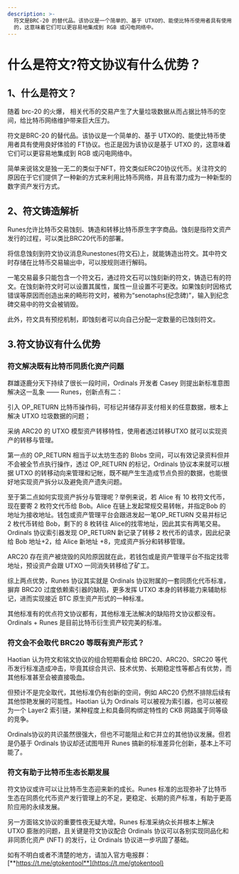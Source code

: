 ```yaml
---
description: >-
  符文是BRC-20 的替代品。该协议是一个简单的、基于 UTXO的、能使比特币使用者具有使用良好体验的 FT协议。也正是因为该协议是基于 UTXO
  的，这意味着它们可以更容易地集成到 RGB 或闪电网络中。
---
```


# 什么是符文?符文协议有什么优势？

## 1、什么是符文？

随着 brc-20 的火爆， 相关代币的交易产生了大量垃圾数据从而占据比特币的空间，给比特币网络维护带来巨大压力。

符文是BRC-20 的替代品。该协议是一个简单的、基于 UTXO的、能使比特币使用者具有使用良好体验的 FT协议。也正是因为该协议是基于 UTXO 的，这意味着它们可以更容易地集成到 RGB 或闪电网络中。

简单来说铭文是独一无二的类似于NFT，符文类似ERC20协议代币。关注符文的原因在于它们提供了一种新的方式来利用比特币网络，并且有潜力成为一种新型的数字资产发行方式。

## 2、符文铸造解析

Runes允许比特币交易蚀刻、铸造和转移比特币原生字字商品。蚀刻是指符文资产发行的过程，可以类比BRC20代币的部署。

将信息蚀刻到符文协议消息Runestones(符文石)上，就能铸造出符文。其中符文时存储在比特币交易输出中，可以按规则进行解码。

一笔交易最多只能包含一个符文石，通过符文石可以蚀刻新的符文，铸造已有的符文。在蚀刻新符文时可以设置其属性，属性一旦设置不可更改。如果蚀刻时因格式错误等原因而创造出来的畸形符文时，被称为“senotaphs(纪念碑)”，输入到纪念碑交易中的符文会被销毁。

此外，符文具有预挖机制，即蚀刻者可以向自己分配一定数量的已蚀刻符文。

## 3.符文协议有什么优势

### 符文解决既有比特币同质化资产问题

群雄逐鹿分天下持续了很长一段时间，Ordinals 开发者 Casey 则提出新标准意图解决这一乱象 —— Runes，创新点有二：

引入 OP\_RETURN 比特币操作码，可标记并储存非支付相关的任意数据，根本上解决 UTXO 垃圾数据的问题；

采纳 ARC20 的 UTXO 模型资产转移特性，使用者透过转移UTXO 就可以实现资产的转移与管理。

第一点的 OP\_RETURN 相当于以太坊生态的 Blobs 空间，可以有效记录资料但并不会被全节点执行操作，透过 OP\_RETURN 的标记，Ordinals 协议本来就可以根据 UTXO 的转移动向来管理和记帐，既不糊产生生造成节点负担的数据，也能很好地实现资产拆分以及避免资产遗失问题。

至于第二点如何实现资产拆分与管理呢？举例来说，若 Alice 有 10 枚符文代币，现在要寄 2 枚符文代币给 Bob。Alice 在链上发起常规交易转帐，并指定Bob 的地址为接收地址。钱包或资产管理平台会跟进发起一笔OP\_RETURN 交易并标记 2 枚代币转给 Bob，剩下的 8 枚转往 Alice的找零地址，因此其实有两笔交易。Ordinals 协议索引器发现 OP\_RETURN 新记录了转移 2 枚代币的请求，因此纪录给 Bob 地址+2，给 Alice 新地址 +8，完成资产拆分和转移管理。

ARC20 存在资产被烧毁的风险原因就在此，若钱包或是资产管理平台不指定找零地址，预设资产会跟 UTXO 一同消失转移给了矿工。

综上两点优势，Runes 协议其实就是 Ordinals 协议附属的一套同质化代币标准，摒弃 BRC20 过度依赖索引器的缺陷，更多发挥 UTXO 本身的转移能力来辅助标记，进而实现接近 BTC 原生资产形式的一种标准。

其他标准有的优点符文协议都有，其他标准无法解决的缺陷符文协议都没有。Ordinals + Runes 是目前比特币衍生资产较完美的标准。

### 符文会不会取代 BRC20 等既有资产形式？

Haotian 认为符文和铭文协议的组合短期看会给 BRC20、ARC20、SRC20 等代币发行标准造成冲击，毕竟其综合共识、技术优势、长期稳定性等都占有优势，而其他标准甚至会被直接吸血。

但预计不是完全取代，其他标准仍有创新的空间，例如 ARC20 仍然不排除后续有其他惊艳发展的可能性。Haotian 认为 Ordinals 可以被视为索引器，也可以被视为一个 Layer2 索引链，某种程度上和具备同构绑定特性的 CKB 网路属于同等级的竞争。

Ordinals协议的共识虽然很强大，但也不可能阻止和它并立的其他协议发展。但若是仍基于 Ordinals 协议却还试图甩开 Runes 搞新的标准差异化创新，基本上不可能了。

### 符文有助于比特币生态长期发展

符文协议或许可以让比特币生态迎来新的成长。Runes 标准的出现弥补了比特币生态在同质化代币资产发行管理上的不足，更稳定、长期的资产标准，有助于更高阶应用的永续发展。

另一方面铭文协议的重要性夜无疑大增。Runes 标准采纳众长并根本上解决 UTXO 膨胀的问题，且关键是符文协议配合 Ordinals 协议可以各别实现同品化和非同质化资产 (NFT) 的发行，让 Ordinals 协议进一步巩固了基础。

如有不明白或者不清楚的地方，请加入官方电报群：[**https://t.me/gtokentool**](https://t.me/gtokentool)
